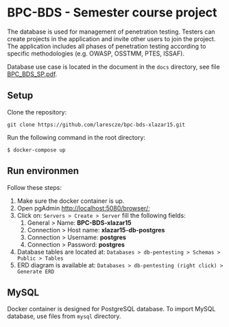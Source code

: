 # BPC-BDS - Semester course project
The database is used for management of penetration testing. Testers can create projects in the application and invite other users to join the project. The application includes all phases of penetration testing according to specific methodologies (e.g. OWASP, OSSTMM, PTES, ISSAF).

Database use case is located in the document in the `docs` directory, see file [BPC_BDS_SP.pdf](docs/BPC_BDS_SP.pdf).

## Setup

Clone the repository: 
```
git clone https://github.com/larescze/bpc-bds-xlazar15.git
```
Run the following command in the root directory:
```shell
$ docker-compose up
```

## Run environmen

Follow these steps:

1. Make sure the docker container is up.
2. Open pgAdmin [http://localhost:5080/browser/](http://localhost:5080/browser/);
3. Click on: `Servers > Create > Server` fill the following fields:
   1. General > Name: **BPC-BDS-xlazar15**
   2. Connection > Host name: **xlazar15-db-postgres**
   3. Connection > Username: **postgres**
   4. Connection > Password: **postgres**
4. Database tables are located at: `Databases > db-pentesting > Schemas > Public > Tables`
5. ERD diagram is available at: `Databases > db-pentesting (right click) > Generate ERD`

## MySQL

Docker container is designed for PostgreSQL database. To import MySQL database, use files from `mysql` directory.
